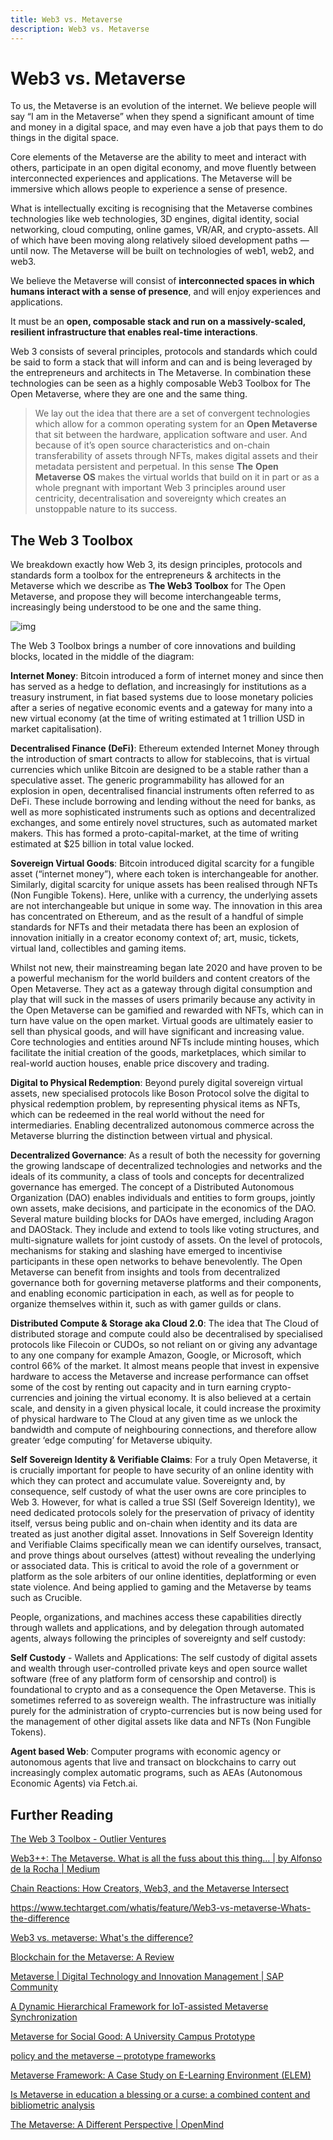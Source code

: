 ```yaml
---
title: Web3 vs. Metaverse
description: Web3 vs. Metaverse
---
```


# Web3 vs. Metaverse

To us, the Metaverse is an evolution of the internet. We believe people will say “I am in the Metaverse” when they spend a significant amount of time and money in a digital space, and may even have a job that pays them to do things in the digital space.

Core elements of the Metaverse are the ability to meet and interact with others, participate in an open digital economy, and move fluently between interconnected experiences and applications. The Metaverse will be immersive which allows people to experience a sense of presence.

What is intellectually exciting is recognising that the Metaverse combines technologies like web technologies, 3D engines, digital identity, social networking, cloud computing, online games, VR/AR, and crypto-assets. All of which have been moving along relatively siloed development paths — until now. The Metaverse will be built on technologies of web1, web2, and web3.

We believe the Metaverse will consist of **interconnected spaces in which humans interact with a sense of presence**, and will enjoy experiences and applications.

It must be an **open, composable stack and run on a massively-scaled, resilient infrastructure that enables real-time interactions**.

Web 3 consists of several principles, protocols and standards which could be said to form a stack that will inform and can and is being leveraged by the entrepreneurs and architects in The Metaverse. In combination these technologies can be seen as a highly composable Web3 Toolbox for The Open Metaverse, where they are one and the same thing.

>  We lay out the idea that there are a set of convergent technologies which allow for a common operating system for an **Open Metaverse** that sit between the hardware, application software and user. And because of it’s open source characteristics and on-chain transferability of assets through NFTs, makes digital assets and their metadata persistent and perpetual. In this sense **The** **Open Metaverse OS** makes the virtual worlds that build on it in part or as a whole pregnant with important Web 3 principles around user centricity, decentralisation and sovereignty which creates an unstoppable nature to its success.

## The Web 3 Toolbox

We breakdown exactly how Web 3, its design principles, protocols and standards form a toolbox for the entrepreneurs & architects in the Metaverse which we describe as **The Web3 Toolbox** for The Open Metaverse, and propose they will become interchangeable terms, increasingly being understood to be one and the same thing.

![img](https://outlierventures.io/wp-content/uploads/2021/02/Screenshot-2021-02-05-at-18.07.49.png)

The Web 3 Toolbox brings a number of core innovations and building blocks, located in the middle of the diagram: 

**Internet Money**: Bitcoin introduced a form of internet money and since then has served as a hedge to deflation, and increasingly for institutions as a treasury instrument, in fiat based systems due to loose monetary policies after a series of negative economic events and a gateway for many into a new virtual economy (at the time of writing estimated at 1 trillion USD in market capitalisation). 

**Decentralised Finance (DeFi)**: Ethereum extended Internet Money through the introduction of smart contracts to allow for stablecoins, that is virtual currencies which unlike Bitcoin are designed to be a stable rather than a speculative asset. The generic programmability has allowed for an explosion in open, decentralised financial instruments often referred to as DeFi. These include borrowing and lending without the need for banks, as well as more sophisticated instruments such as options and decentralized exchanges, and some entirely novel structures, such as automated market makers. This has formed a proto-capital-market, at the time of writing estimated at $25 billion in total value locked. 

**Sovereign Virtual Goods**: Bitcoin introduced digital scarcity for a fungible asset (“internet money”), where each token is interchangeable for another. Similarly, digital scarcity for unique assets has been realised through NFTs (Non Fungible Tokens). Here, unlike with a currency, the underlying assets are not interchangeable but unique in some way. The innovation in this area has concentrated on Ethereum, and as the result of a handful of simple standards for NFTs and their metadata there has been an explosion of innovation initially in a creator economy context of; art, music, tickets, virtual land, collectibles and gaming items. 

Whilst not new, their mainstreaming began late 2020 and have proven to be a powerful mechanism for the world builders and content creators of the Open Metaverse. They act as a gateway through digital consumption and play that will suck in the masses of users primarily because any activity in the Open Metaverse can be gamified and rewarded with NFTs, which can in turn have value on the open market. Virtual goods are ultimately easier to sell than physical goods, and will have significant and increasing value. Core technologies and entities around NFTs include minting houses, which facilitate the initial creation of the goods, marketplaces, which similar to real-world auction houses, enable price discovery and trading. 

**Digital to Physical Redemption**: Beyond purely digital sovereign virtual assets, new specialised protocols like Boson Protocol solve the digital to physical redemption problem, by representing physical items as NFTs, which can be redeemed in the real world without the need for intermediaries. Enabling decentralized autonomous commerce across the Metaverse blurring the distinction between virtual and physical. 

**Decentralized Governance**: As a result of both the necessity for governing the growing landscape of decentralized technologies and networks and the ideals of its community, a class of tools and concepts for decentralized governance has emerged. The concept of a Distributed Autonomous Organization (DAO) enables individuals and entities to form groups, jointly own assets, make decisions, and participate in the economics of the DAO. Several mature building blocks for DAOs have emerged, including Aragon and DAOStack. They include and extend to tools like voting structures, and multi-signature wallets for joint custody of assets. On the level of protocols, mechanisms for staking and slashing have emerged to incentivise participants in these open networks to behave benevolently. The Open Metaverse can benefit from insights and tools from decentralized governance both for governing metaverse platforms and their components, and enabling economic participation in each, as well as for people to organize themselves within it, such as with gamer guilds or clans. 

**Distributed Compute & Storage aka Cloud 2.0**: The idea that The Cloud of distributed storage and compute could also be decentralised by specialised protocols like Filecoin or CUDOs, so not reliant on or giving any advantage to any one company for example Amazon, Google, or Microsoft, which control 66% of the market. It almost means people that invest in expensive hardware to access the Metaverse and increase performance can offset some of the cost by renting out capacity and in turn earning crypto-currencies and joining the virtual economy. It is also believed at a certain scale, and density in a given physical locale, it could increase the proximity of physical hardware to The Cloud at any given time as we unlock the bandwidth and compute of neighbouring connections, and therefore allow greater ‘edge computing’ for Metaverse ubiquity. 

**Self Sovereign Identity & Verifiable Claims**: For a truly Open Metaverse, it is crucially important for people to have security of an online identity with which they can protect and accumulate value. Sovereignty and, by consequence, self custody of what the user owns are core principles to Web 3. However, for what is called a true SSI (Self Sovereign Identity), we need dedicated protocols solely for the preservation of privacy of identity itself, versus being public and on-chain when identity and its data are treated as just another digital asset. Innovations in Self Sovereign Identity and Verifiable Claims specifically mean we can identify ourselves, transact, and prove things about ourselves (attest) without revealing the underlying or associated data. This is critical to avoid the role of a government or platform as the sole arbiters of our online identities, deplatforming or even state violence. And being applied to gaming and the Metaverse by teams such as Crucible. 

People, organizations, and machines access these capabilities directly through wallets and applications, and by delegation through automated agents, always following the principles of sovereignty and self custody: 

**Self Custody** - Wallets and Applications: The self custody of digital assets and wealth through user-controlled private keys and open source wallet software (free of any platform form of censorship and control) is foundational to crypto and as a consequence the Open Metaverse. This is sometimes referred to as sovereign wealth. The infrastructure was initially purely for the administration of crypto-currencies but is now being used for the management of other digital assets like data and NFTs (Non Fungible Tokens). 

**Agent based Web**: Computer programs with economic agency or autonomous agents that live and transact on blockchains to carry out increasingly complex automatic programs, such as AEAs (Autonomous Economic Agents) via Fetch.ai.

## Further Reading

[The Web 3 Toolbox - Outlier Ventures](https://outlierventures.io/research/the-web-3-toolbox/)

[Web3++: The Metaverse. What is all the fuss about this thing… | by Alfonso de la Rocha | Medium](https://adlrocha.medium.com/web3-the-metaverse-8c1f9f0efb40)

[Chain Reactions: How Creators, Web3, and the Metaverse Intersect](https://digitalnative.substack.com/p/chain-reactions-how-creators-web3)

https://www.techtarget.com/whatis/feature/Web3-vs-metaverse-Whats-the-difference

[Web3 vs. metaverse: What's the difference?](https://www.techtarget.com/whatis/feature/Web3-vs-metaverse-Whats-the-difference)

[Blockchain for the Metaverse: A Review](https://www.researchgate.net/publication/359368537_Blockchain_for_the_Metaverse_A_Review/fulltext/6237ecbfd1e27a083bc0a0dd/Blockchain-for-the-Metaverse-A-Review.pdf)

[Metaverse | Digital Technology and Innovation Management | SAP Community](https://community.sap.com/topics/digital-innovation/metaverse)

[A Dynamic Hierarchical Framework for IoT-assisted Metaverse Synchronization](https://www.researchgate.net/publication/359105116_A_Dynamic_Hierarchical_Framework_for_IoT-assisted_Metaverse_Synchronization/fulltext/622819bb3c53d31ba4b2e8d8/A-Dynamic-Hierarchical-Framework-for-IoT-assisted-Metaverse-Synchronization.pdf)

[Metaverse for Social Good: A University Campus Prototype](https://www.researchgate.net/profile/Haihan-Duan/publication/354065789_Metaverse_for_Social_Good_A_University_Campus_Prototype/links/612d8c4638818c2eaf703a24/Metaverse-for-Social-Good-A-University-Campus-Prototype.pdf)

[policy and the metaverse – prototype frameworks](https://technarrativelab.org/policy-and-the-metaverse-prototype-frameworks/)

[Metaverse Framework: A Case Study on E-Learning Environment (ELEM)](https://www.researchgate.net/profile/Mahfoudh-Alasaly/publication/360718800_Metaverse_Framework_A_Case_Study_on_E-Learning_Environment_ELEM/links/629aceaa416ec50bdb095eca/Metaverse-Framework-A-Case-Study-on-E-Learning-Environment-ELEM.pdf)

[Is Metaverse in education a blessing or a curse: a combined content and bibliometric analysis](https://www.researchgate.net/journal/Smart-Learning-Environments-2196-7091/publication/361793716_Is_Metaverse_in_education_a_blessing_or_a_curse_a_combined_content_and_bibliometric_analysis/links/62c645db2bdd98698ad9e327/Is-Metaverse-in-education-a-blessing-or-a-curse-a-combined-content-and-bibliometric-analysis.pdf)

[The Metaverse: A Different Perspective | OpenMind](https://www.bbvaopenmind.com/en/technology/digital-world/the-metaverse-a-different-perspective/)
